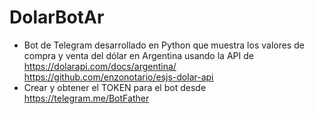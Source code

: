 # DolarBotAr
- Bot de Telegram desarrollado en Python que muestra los valores de compra y venta del dólar en Argentina usando la API de https://dolarapi.com/docs/argentina/  https://github.com/enzonotario/esjs-dolar-api
- Crear y obtener el TOKEN para el bot desde https://telegram.me/BotFather
